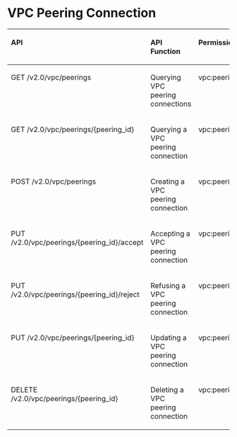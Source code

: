 # VPC Peering Connection<a name="vpc_permission_0005"></a>

<a name="table967413133817"></a>
<table><thead align="left"><tr id="row9708231163820"><th class="cellrowborder" valign="top" width="50%" id="mcps1.1.4.1.1"><p id="p1970823143813"><a name="p1970823143813"></a><a name="p1970823143813"></a>API</p>
</th>
<th class="cellrowborder" valign="top" width="29.72972972972973%" id="mcps1.1.4.1.2"><p id="p12638211185918"><a name="p12638211185918"></a><a name="p12638211185918"></a>API Function</p>
</th>
<th class="cellrowborder" valign="top" width="20.27027027027027%" id="mcps1.1.4.1.3"><p id="p137081931143810"><a name="p137081931143810"></a><a name="p137081931143810"></a>Permissions</p>
</th>
</tr>
</thead>
<tbody><tr id="row197081331113817"><td class="cellrowborder" valign="top" width="50%" headers="mcps1.1.4.1.1 "><p id="p143974820139"><a name="p143974820139"></a><a name="p143974820139"></a>GET /v2.0/vpc/peerings</p>
</td>
<td class="cellrowborder" valign="top" width="29.72972972972973%" headers="mcps1.1.4.1.2 "><p id="p7482131816133"><a name="p7482131816133"></a><a name="p7482131816133"></a>Querying VPC peering connections</p>
</td>
<td class="cellrowborder" valign="top" width="20.27027027027027%" headers="mcps1.1.4.1.3 "><p id="p13892440173820"><a name="p13892440173820"></a><a name="p13892440173820"></a>vpc:peerings:get</p>
</td>
</tr>
<tr id="row15709203163811"><td class="cellrowborder" valign="top" width="50%" headers="mcps1.1.4.1.1 "><p id="p17649343101319"><a name="p17649343101319"></a><a name="p17649343101319"></a>GET /v2.0/vpc/peerings/{peering_id}</p>
</td>
<td class="cellrowborder" valign="top" width="29.72972972972973%" headers="mcps1.1.4.1.2 "><p id="p1549015468132"><a name="p1549015468132"></a><a name="p1549015468132"></a>Querying a VPC peering connection</p>
</td>
<td class="cellrowborder" valign="top" width="20.27027027027027%" headers="mcps1.1.4.1.3 "><p id="p1940834512014"><a name="p1940834512014"></a><a name="p1940834512014"></a>vpc:peerings:get</p>
</td>
</tr>
<tr id="row1670914317388"><td class="cellrowborder" valign="top" width="50%" headers="mcps1.1.4.1.1 "><p id="p181448651411"><a name="p181448651411"></a><a name="p181448651411"></a>POST /v2.0/vpc/peerings</p>
</td>
<td class="cellrowborder" valign="top" width="29.72972972972973%" headers="mcps1.1.4.1.2 "><p id="p8638811165911"><a name="p8638811165911"></a><a name="p8638811165911"></a>Creating a VPC peering connection</p>
</td>
<td class="cellrowborder" valign="top" width="20.27027027027027%" headers="mcps1.1.4.1.3 "><p id="p1724712431387"><a name="p1724712431387"></a><a name="p1724712431387"></a>vpc:peerings:create</p>
</td>
</tr>
<tr id="row6709163118385"><td class="cellrowborder" valign="top" width="50%" headers="mcps1.1.4.1.1 "><p id="p206275422143"><a name="p206275422143"></a><a name="p206275422143"></a>PUT /v2.0/vpc/peerings/{peering_id}/accept</p>
</td>
<td class="cellrowborder" valign="top" width="29.72972972972973%" headers="mcps1.1.4.1.2 "><p id="p135991634111413"><a name="p135991634111413"></a><a name="p135991634111413"></a>Accepting a VPC peering connection</p>
</td>
<td class="cellrowborder" valign="top" width="20.27027027027027%" headers="mcps1.1.4.1.3 "><p id="p383524711173"><a name="p383524711173"></a><a name="p383524711173"></a>vpc:peerings:accept</p>
</td>
</tr>
<tr id="row1821415719143"><td class="cellrowborder" valign="top" width="50%" headers="mcps1.1.4.1.1 "><p id="p11214957111419"><a name="p11214957111419"></a><a name="p11214957111419"></a>PUT /v2.0/vpc/peerings/{peering_id}/reject</p>
</td>
<td class="cellrowborder" valign="top" width="29.72972972972973%" headers="mcps1.1.4.1.2 "><p id="p1921455713144"><a name="p1921455713144"></a><a name="p1921455713144"></a>Refusing a VPC peering connection</p>
</td>
<td class="cellrowborder" valign="top" width="20.27027027027027%" headers="mcps1.1.4.1.3 "><p id="p02142057171419"><a name="p02142057171419"></a><a name="p02142057171419"></a>vpc:peerings:reject</p>
</td>
</tr>
<tr id="row134257015151"><td class="cellrowborder" valign="top" width="50%" headers="mcps1.1.4.1.1 "><p id="p13307113415152"><a name="p13307113415152"></a><a name="p13307113415152"></a>PUT /v2.0/vpc/peerings/{peering_id}</p>
</td>
<td class="cellrowborder" valign="top" width="29.72972972972973%" headers="mcps1.1.4.1.2 "><p id="p74251013151"><a name="p74251013151"></a><a name="p74251013151"></a>Updating a VPC peering connection</p>
</td>
<td class="cellrowborder" valign="top" width="20.27027027027027%" headers="mcps1.1.4.1.3 "><p id="p2720085191"><a name="p2720085191"></a><a name="p2720085191"></a>vpc:peerings:update</p>
</td>
</tr>
<tr id="row629817252151"><td class="cellrowborder" valign="top" width="50%" headers="mcps1.1.4.1.1 "><p id="p1629862511519"><a name="p1629862511519"></a><a name="p1629862511519"></a>DELETE /v2.0/vpc/peerings/{peering_id}</p>
</td>
<td class="cellrowborder" valign="top" width="29.72972972972973%" headers="mcps1.1.4.1.2 "><p id="p1129816255153"><a name="p1129816255153"></a><a name="p1129816255153"></a>Deleting a VPC peering connection</p>
</td>
<td class="cellrowborder" valign="top" width="20.27027027027027%" headers="mcps1.1.4.1.3 "><p id="p1381162919184"><a name="p1381162919184"></a><a name="p1381162919184"></a>vpc:peerings:delete</p>
</td>
</tr>
</tbody>
</table>

